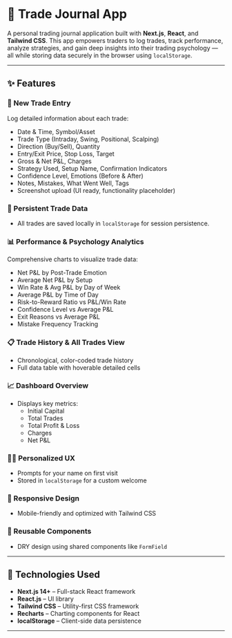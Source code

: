 # 📘 Trade Journal App

A personal trading journal application built with **Next.js**, **React**, and **Tailwind CSS**. This app empowers traders to log trades, track performance, analyze strategies, and gain deep insights into their trading psychology — all while storing data securely in the browser using `localStorage`.

---

## ✨ Features

### 📝 New Trade Entry
Log detailed information about each trade:
- Date & Time, Symbol/Asset
- Trade Type (Intraday, Swing, Positional, Scalping)
- Direction (Buy/Sell), Quantity
- Entry/Exit Price, Stop Loss, Target
- Gross & Net P&L, Charges
- Strategy Used, Setup Name, Confirmation Indicators
- Confidence Level, Emotions (Before & After)
- Notes, Mistakes, What Went Well, Tags
- Screenshot upload (UI ready, functionality placeholder)

### 💾 Persistent Trade Data
- All trades are saved locally in `localStorage` for session persistence.

### 📊 Performance & Psychology Analytics
Comprehensive charts to visualize trade data:
- Net P&L by Post-Trade Emotion
- Average Net P&L by Setup
- Win Rate & Avg P&L by Day of Week
- Average P&L by Time of Day
- Risk-to-Reward Ratio vs P&L/Win Rate
- Confidence Level vs Average P&L
- Exit Reasons vs Average P&L
- Mistake Frequency Tracking

### 📋 Trade History & All Trades View
- Chronological, color-coded trade history
- Full data table with hoverable detailed cells

### 📈 Dashboard Overview
- Displays key metrics:
  - Initial Capital
  - Total Trades
  - Total Profit & Loss
  - Charges
  - Net P&L

### 🧑‍💻 Personalized UX
- Prompts for your name on first visit
- Stored in `localStorage` for a custom welcome

### 📱 Responsive Design
- Mobile-friendly and optimized with Tailwind CSS

### 🧩 Reusable Components
- DRY design using shared components like `FormField`

---

## 🚀 Technologies Used

- **Next.js 14+** – Full-stack React framework  
- **React.js** – UI library  
- **Tailwind CSS** – Utility-first CSS framework  
- **Recharts** – Charting components for React  
- **localStorage** – Client-side data persistence

---


